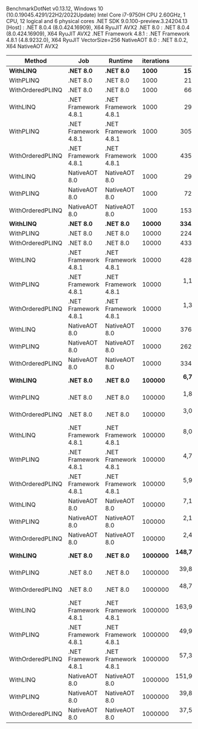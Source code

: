 
BenchmarkDotNet v0.13.12, Windows 10 (10.0.19045.4291/22H2/2022Update)
Intel Core i7-9750H CPU 2.60GHz, 1 CPU, 12 logical and 6 physical cores
.NET SDK 9.0.100-preview.3.24204.13
  [Host]               : .NET 8.0.4 (8.0.424.16909), X64 RyuJIT AVX2
  .NET 8.0             : .NET 8.0.4 (8.0.424.16909), X64 RyuJIT AVX2
  .NET Framework 4.8.1 : .NET Framework 4.8.1 (4.8.9232.0), X64 RyuJIT VectorSize=256
  NativeAOT 8.0        : .NET 8.0.2, X64 NativeAOT AVX2


 Method           | Job                  | Runtime              | iterations | Mean          | Error        | StdDev        | Median        |
----------------- |--------------------- |--------------------- |----------- |--------------:|-------------:|--------------:|--------------:|
 **WithLINQ**         | **.NET 8.0**             | **.NET 8.0**             | **1000**       |      **15.56 μs** |     **0.306 μs** |      **0.520 μs** |      **15.60 μs** |
 WithPLINQ        | .NET 8.0             | .NET 8.0             | 1000       |      21.24 μs |     0.501 μs |      1.406 μs |      21.20 μs |
 WithOrderedPLINQ | .NET 8.0             | .NET 8.0             | 1000       |      66.99 μs |     4.743 μs |     13.909 μs |      61.32 μs |
 WithLINQ         | .NET Framework 4.8.1 | .NET Framework 4.8.1 | 1000       |      29.21 μs |     0.880 μs |      2.333 μs |      28.47 μs |
 WithPLINQ        | .NET Framework 4.8.1 | .NET Framework 4.8.1 | 1000       |     305.61 μs |     7.051 μs |     20.678 μs |     304.14 μs |
 WithOrderedPLINQ | .NET Framework 4.8.1 | .NET Framework 4.8.1 | 1000       |     435.42 μs |     8.663 μs |     24.435 μs |     432.30 μs |
 WithLINQ         | NativeAOT 8.0        | NativeAOT 8.0        | 1000       |      29.09 μs |     2.515 μs |      7.416 μs |      25.73 μs |
 WithPLINQ        | NativeAOT 8.0        | NativeAOT 8.0        | 1000       |      72.69 μs |     2.358 μs |      6.840 μs |      70.76 μs |
 WithOrderedPLINQ | NativeAOT 8.0        | NativeAOT 8.0        | 1000       |     153.83 μs |     4.767 μs |     13.906 μs |     149.32 μs |
 **WithLINQ**         | **.NET 8.0**             | **.NET 8.0**             | **10000**      |     **334.82 μs** |     **6.555 μs** |     **16.202 μs** |     **331.72 μs** |
 WithPLINQ        | .NET 8.0             | .NET 8.0             | 10000      |     224.82 μs |     8.006 μs |     23.227 μs |     223.34 μs |
 WithOrderedPLINQ | .NET 8.0             | .NET 8.0             | 10000      |     433.16 μs |    21.772 μs |     64.196 μs |     433.54 μs |
 WithLINQ         | .NET Framework 4.8.1 | .NET Framework 4.8.1 | 10000      |     428.80 μs |     7.304 μs |     13.896 μs |     424.07 μs |
 WithPLINQ        | .NET Framework 4.8.1 | .NET Framework 4.8.1 | 10000      |   1,133.37 μs |    26.793 μs |     79.001 μs |   1,120.91 μs |
 WithOrderedPLINQ | .NET Framework 4.8.1 | .NET Framework 4.8.1 | 10000      |   1,311.67 μs |    32.881 μs |     95.916 μs |   1,329.37 μs |
 WithLINQ         | NativeAOT 8.0        | NativeAOT 8.0        | 10000      |     376.44 μs |     3.139 μs |      2.621 μs |     375.79 μs |
 WithPLINQ        | NativeAOT 8.0        | NativeAOT 8.0        | 10000      |     262.96 μs |    10.311 μs |     30.404 μs |     262.60 μs |
 WithOrderedPLINQ | NativeAOT 8.0        | NativeAOT 8.0        | 10000      |     334.03 μs |    12.012 μs |     35.417 μs |     329.75 μs |
 **WithLINQ**         | **.NET 8.0**             | **.NET 8.0**             | **100000**     |   **6,754.07 μs** |   **132.543 μs** |    **255.365 μs** |   **6,721.23 μs** |
 WithPLINQ        | .NET 8.0             | .NET 8.0             | 100000     |   1,843.33 μs |    36.377 μs |     48.563 μs |   1,836.75 μs |
 WithOrderedPLINQ | .NET 8.0             | .NET 8.0             | 100000     |   3,040.70 μs |    95.952 μs |    275.304 μs |   3,045.96 μs |
 WithLINQ         | .NET Framework 4.8.1 | .NET Framework 4.8.1 | 100000     |   8,035.14 μs |   250.001 μs |    733.210 μs |   7,831.65 μs |
 WithPLINQ        | .NET Framework 4.8.1 | .NET Framework 4.8.1 | 100000     |   4,765.94 μs |   164.495 μs |    485.018 μs |   4,774.22 μs |
 WithOrderedPLINQ | .NET Framework 4.8.1 | .NET Framework 4.8.1 | 100000     |   5,904.86 μs |   164.470 μs |    484.943 μs |   6,021.04 μs |
 WithLINQ         | NativeAOT 8.0        | NativeAOT 8.0        | 100000     |   7,138.06 μs |   140.363 μs |    311.034 μs |   7,063.47 μs |
 WithPLINQ        | NativeAOT 8.0        | NativeAOT 8.0        | 100000     |   2,115.22 μs |    70.266 μs |    199.333 μs |   2,113.57 μs |
 WithOrderedPLINQ | NativeAOT 8.0        | NativeAOT 8.0        | 100000     |   2,403.26 μs |    95.124 μs |    274.455 μs |   2,362.64 μs |
 **WithLINQ**         | **.NET 8.0**             | **.NET 8.0**             | **1000000**    | **148,711.88 μs** | **2,444.434 μs** |  **2,286.525 μs** | **148,616.70 μs** |
 WithPLINQ        | .NET 8.0             | .NET 8.0             | 1000000    |  39,863.54 μs | 1,769.443 μs |  5,019.614 μs |  39,276.95 μs |
 WithOrderedPLINQ | .NET 8.0             | .NET 8.0             | 1000000    |  48,792.93 μs | 2,033.695 μs |  5,996.395 μs |  48,130.87 μs |
 WithLINQ         | .NET Framework 4.8.1 | .NET Framework 4.8.1 | 1000000    | 163,942.69 μs | 3,856.506 μs | 10,814.056 μs | 161,018.23 μs |
 WithPLINQ        | .NET Framework 4.8.1 | .NET Framework 4.8.1 | 1000000    |  49,919.07 μs | 1,300.465 μs |  3,834.450 μs |  48,826.74 μs |
 WithOrderedPLINQ | .NET Framework 4.8.1 | .NET Framework 4.8.1 | 1000000    |  57,348.93 μs | 1,418.665 μs |  4,182.967 μs |  57,813.21 μs |
 WithLINQ         | NativeAOT 8.0        | NativeAOT 8.0        | 1000000    | 151,952.46 μs | 2,531.697 μs |  2,708.887 μs | 152,063.94 μs |
 WithPLINQ        | NativeAOT 8.0        | NativeAOT 8.0        | 1000000    |  39,872.16 μs |   720.675 μs |    674.119 μs |  39,921.46 μs |
 WithOrderedPLINQ | NativeAOT 8.0        | NativeAOT 8.0        | 1000000    |  37,557.03 μs |   729.918 μs |  1,069.904 μs |  37,346.80 μs |
